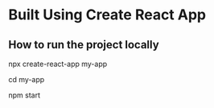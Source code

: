 # Built Using Create React App

## How to run the project locally

npx create-react-app my-app

cd my-app

npm start
